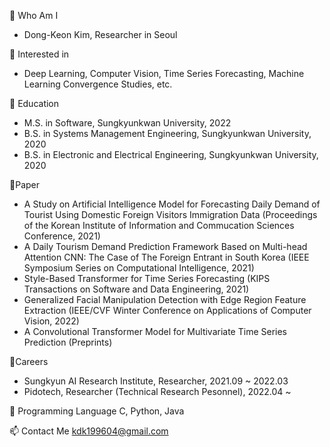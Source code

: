 👑 Who Am I
  - Dong-Keon Kim, Researcher in Seoul
  
👀 Interested in
  - Deep Learning, Computer Vision, Time Series Forecasting, Machine Learning Convergence Studies, etc.
  
📖 Education
  - M.S. in Software, Sungkyunkwan University, 2022
  - B.S. in Systems Management Engineering, Sungkyunkwan University, 2020
  - B.S. in Electronic and Electrical Engineering, Sungkyunkwan University, 2020
  
📜Paper
  - A Study on Artificial Intelligence Model for Forecasting Daily Demand of Tourist Using Domestic Foreign Visitors Immigration Data
    (Proceedings of the Korean Institute of Information and Commucation Sciences Conference, 2021)
  - A Daily Tourism Demand Prediction Framework Based on Multi-head Attention CNN: The Case of The Foreign Entrant in South Korea
    (IEEE Symposium Series on Computational Intelligence, 2021)
  - Style-Based Transformer for Time Series Forecasting
    (KIPS Transactions on Software and Data Engineering, 2021)
  - Generalized Facial Manipulation Detection with Edge Region Feature Extraction
    (IEEE/CVF Winter Conference on Applications of Computer Vision, 2022)
  - A Convolutional Transformer Model for Multivariate Time Series Prediction
    (Preprints)

🚢Careers
  - Sungkyun AI Research Institute, Researcher, 2021.09 ~ 2022.03
  - Pidotech, Researcher (Technical Research Pesonnel), 2022.04 ~ 

💞️ Programming Language
  C, Python, Java
  
📫 Contact Me
  kdk199604@gmail.com

<!---

--->
